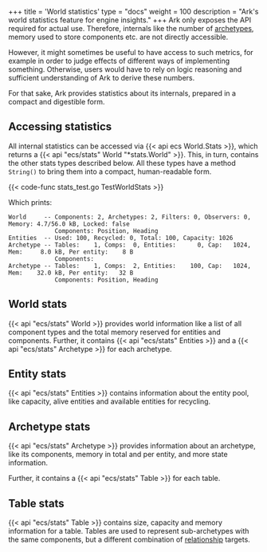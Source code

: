 +++
title = 'World statistics'
type = "docs"
weight = 100
description = "Ark's world statistics feature for engine insights."
+++
Ark only exposes the API required for actual use.
Therefore, internals like the number of [archetypes](../architecture), memory used to store components etc. are not directly accessible.

However, it might sometimes be useful to have access to such metrics,
for example in order to judge effects of different ways of implementing something.
Otherwise, users would have to rely on logic reasoning and sufficient understanding of Ark to derive these numbers.

For that sake, Ark provides statistics about its internals, prepared in a compact and digestible form.

## Accessing statistics

All internal statistics can be accessed via {{< api ecs World.Stats >}},
which returns a {{< api "ecs/stats" World "*stats.World" >}}.
This, in turn, contains the other stats types described below.
All these types have a method `String()` to bring them into a compact, human-readable form. 

{{< code-func stats_test.go TestWorldStats >}}

Which prints:

```text
World     -- Components: 2, Archetypes: 2, Filters: 0, Observers: 0, Memory: 4.7/56.0 kB, Locked: false
             Components: Position, Heading
Entities  -- Used: 100, Recycled: 0, Total: 100, Capacity: 1026
Archetype -- Tables:    1, Comps:  0, Entities:      0, Cap:   1024, Mem:     8.0 kB, Per entity:    8 B
             Components:
Archetype -- Tables:    1, Comps:  2, Entities:    100, Cap:   1024, Mem:    32.0 kB, Per entity:   32 B
             Components: Position, Heading
```

## World stats

{{< api "ecs/stats" World >}} provides world information like a list of all component types
and the total memory reserved for entities and components.
Further, it contains {{< api "ecs/stats" Entities >}} and
a {{< api "ecs/stats" Archetype >}} for each archetype.

## Entity stats

{{< api "ecs/stats" Entities >}} contains information about the entity pool,
like capacity, alive entities and available entities for recycling.

## Archetype stats

{{< api "ecs/stats" Archetype >}} provides information about an archetype, like its components,
memory in total and per entity, and more state information.

Further, it contains a {{< api "ecs/stats" Table >}} for each table.

## Table stats

{{< api "ecs/stats" Table >}} contains size, capacity and memory information for a table.
Tables are used to represent sub-archetypes with the same components, but a different combination
of [relationship](../relations) targets.
